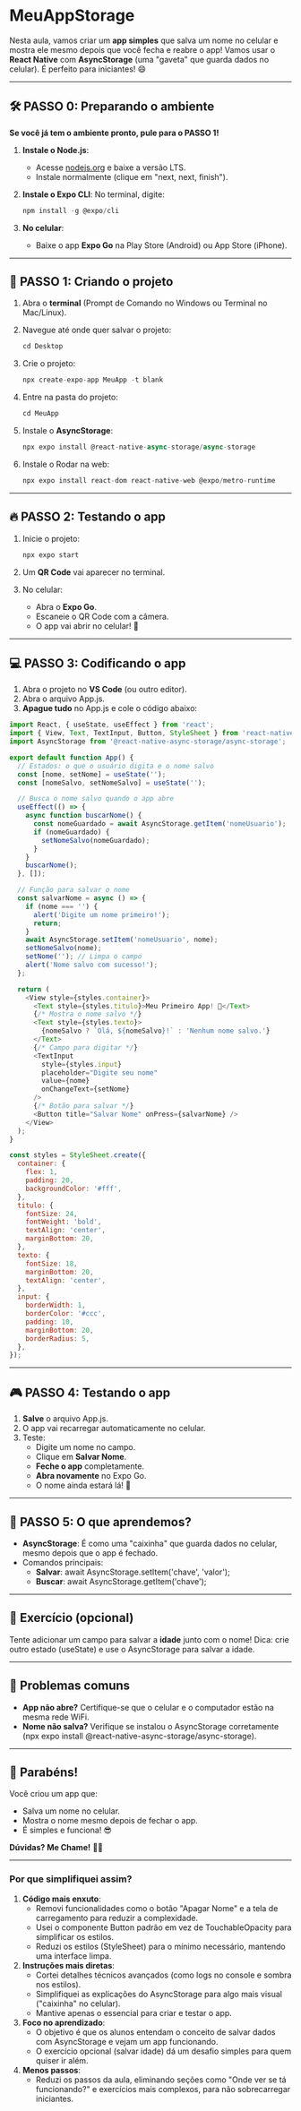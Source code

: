 # MeuAppStorage

Nesta aula, vamos criar um **app simples** que salva um nome no celular e mostra ele mesmo depois que você fecha e reabre o app! Vamos usar o **React Native** com **AsyncStorage** (uma "gaveta" que guarda dados no celular). É perfeito para iniciantes! 😄

---

## 🛠 PASSO 0: Preparando o ambiente

**Se você já tem o ambiente pronto, pule para o PASSO 1!**

1. **Instale o Node.js**:
    - Acesse [nodejs.org](https://nodejs.org/) e baixe a versão LTS.
    - Instale normalmente (clique em "next, next, finish").
2. **Instale o Expo CLI**:
No terminal, digite:
    
    ```jsx
    npm install -g @expo/cli
    ```
    
3. **No celular**:
    - Baixe o app **Expo Go** na Play Store (Android) ou App Store (iPhone).

---

## 🎯 PASSO 1: Criando o projeto

1. Abra o **terminal** (Prompt de Comando no Windows ou Terminal no Mac/Linux).
2. Navegue até onde quer salvar o projeto:
    
    ```jsx
    cd Desktop
    ```
    
3. Crie o projeto:
    
    ```jsx
    npx create-expo-app MeuApp -t blank
    ```
    
4. Entre na pasta do projeto:
    
    ```jsx
    cd MeuApp
    ```
    
5. Instale o **AsyncStorage**:
    
    ```jsx
    npx expo install @react-native-async-storage/async-storage
    ```
    
6. Instale o Rodar na web:
    
    ```jsx
    npx expo install react-dom react-native-web @expo/metro-runtime
    ```
    

---

## 🔥 PASSO 2: Testando o app

1. Inicie o projeto:
    
    ```jsx
    npx expo start
    ```
    
2. Um **QR Code** vai aparecer no terminal.
3. No celular:
    - Abra o **Expo Go**.
    - Escaneie o QR Code com a câmera.
    - O app vai abrir no celular! 🎉

---

## 💻 PASSO 3: Codificando o app

1. Abra o projeto no **VS Code** (ou outro editor).
2. Abra o arquivo App.js.
3. **Apague tudo** no App.js e cole o código abaixo:

```javascript
import React, { useState, useEffect } from 'react';
import { View, Text, TextInput, Button, StyleSheet } from 'react-native';
import AsyncStorage from '@react-native-async-storage/async-storage';

export default function App() {
  // Estados: o que o usuário digita e o nome salvo
  const [nome, setNome] = useState('');
  const [nomeSalvo, setNomeSalvo] = useState('');

  // Busca o nome salvo quando o app abre
  useEffect(() => {
    async function buscarNome() {
      const nomeGuardado = await AsyncStorage.getItem('nomeUsuario');
      if (nomeGuardado) {
        setNomeSalvo(nomeGuardado);
      }
    }
    buscarNome();
  }, []);

  // Função para salvar o nome
  const salvarNome = async () => {
    if (nome === '') {
      alert('Digite um nome primeiro!');
      return;
    }
    await AsyncStorage.setItem('nomeUsuario', nome);
    setNomeSalvo(nome);
    setNome(''); // Limpa o campo
    alert('Nome salvo com sucesso!');
  };

  return (
    <View style={styles.container}>
      <Text style={styles.titulo}>Meu Primeiro App! 📱</Text>
      {/* Mostra o nome salvo */}
      <Text style={styles.texto}>
        {nomeSalvo ? `Olá, ${nomeSalvo}!` : 'Nenhum nome salvo.'}
      </Text>
      {/* Campo para digitar */}
      <TextInput
        style={styles.input}
        placeholder="Digite seu nome"
        value={nome}
        onChangeText={setNome}
      />
      {/* Botão para salvar */}
      <Button title="Salvar Nome" onPress={salvarNome} />
    </View>
  );
}

const styles = StyleSheet.create({
  container: {
    flex: 1,
    padding: 20,
    backgroundColor: '#fff',
  },
  titulo: {
    fontSize: 24,
    fontWeight: 'bold',
    textAlign: 'center',
    marginBottom: 20,
  },
  texto: {
    fontSize: 18,
    marginBottom: 20,
    textAlign: 'center',
  },
  input: {
    borderWidth: 1,
    borderColor: '#ccc',
    padding: 10,
    marginBottom: 20,
    borderRadius: 5,
  },
});
```

---

## 🎮 PASSO 4: Testando o app

1. **Salve** o arquivo App.js.
2. O app vai recarregar automaticamente no celular.
3. Teste:
    - Digite um nome no campo.
    - Clique em **Salvar Nome**.
    - **Feche o app** completamente.
    - **Abra novamente** no Expo Go.
    - O nome ainda estará lá! 🎉

---

## 🧪 PASSO 5: O que aprendemos?

- **AsyncStorage**: É como uma "caixinha" que guarda dados no celular, mesmo depois que o app é fechado.
- Comandos principais:
    - **Salvar**: await AsyncStorage.setItem('chave', 'valor');
    - **Buscar**: await AsyncStorage.getItem('chave');

---

## 🎯 Exercício (opcional)

Tente adicionar um campo para salvar a **idade** junto com o nome! Dica: crie outro estado (useState) e use o AsyncStorage para salvar a idade.

---

## 🚨 Problemas comuns

- **App não abre?** Certifique-se que o celular e o computador estão na mesma rede WiFi.
- **Nome não salva?** Verifique se instalou o AsyncStorage corretamente (npx expo install @react-native-async-storage/async-storage).

---

## 🎉 Parabéns!

Você criou um app que:

- Salva um nome no celular.
- Mostra o nome mesmo depois de fechar o app.
- É simples e funciona! 😎

**Dúvidas? Me Chame!** 🙋‍♂️

---

### Por que simplifiquei assim?

1. **Código mais enxuto**:
    - Removi funcionalidades como o botão "Apagar Nome" e a tela de carregamento para reduzir a complexidade.
    - Usei o componente Button padrão em vez de TouchableOpacity para simplificar os estilos.
    - Reduzi os estilos (StyleSheet) para o mínimo necessário, mantendo uma interface limpa.
2. **Instruções mais diretas**:
    - Cortei detalhes técnicos avançados (como logs no console e sombra nos estilos).
    - Simplifiquei as explicações do AsyncStorage para algo mais visual ("caixinha" no celular).
    - Mantive apenas o essencial para criar e testar o app.
3. **Foco no aprendizado**:
    - O objetivo é que os alunos entendam o conceito de salvar dados com AsyncStorage e vejam um app funcionando.
    - O exercício opcional (salvar idade) dá um desafio simples para quem quiser ir além.
4. **Menos passos**:
    - Reduzi os passos da aula, eliminando seções como "Onde ver se tá funcionando?" e exercícios mais complexos, para não sobrecarregar iniciantes.


